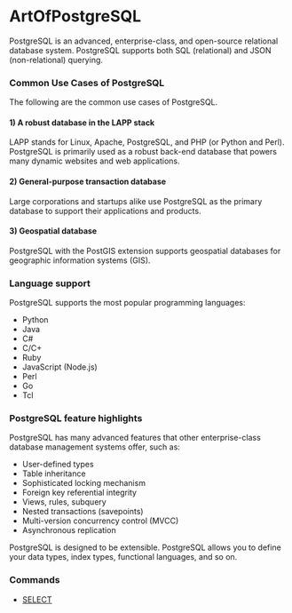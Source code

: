 # ArtOfPostgreSQL

PostgreSQL is an advanced, enterprise-class, and open-source relational database system. PostgreSQL supports both SQL (relational) and JSON (non-relational) querying.


### Common Use Cases of PostgreSQL

The following are the common use cases of PostgreSQL.

#### 1) A robust database in the LAPP stack

LAPP stands for Linux, Apache, PostgreSQL, and PHP (or Python and Perl). PostgreSQL is primarily used as a robust back-end database that powers many dynamic websites and web applications.

#### 2) General-purpose transaction database

Large corporations and startups alike use PostgreSQL as the primary database to support their applications and products.

#### 3) Geospatial database

PostgreSQL with the PostGIS extension supports geospatial databases for geographic information systems (GIS).

### Language support

PostgreSQL supports the most popular programming languages:

- Python
- Java
- C#
- C/C+
- Ruby
- JavaScript (Node.js)
- Perl
- Go
- Tcl


### PostgreSQL feature highlights

PostgreSQL has many advanced features that other enterprise-class database management systems offer, such as:

- User-defined types
- Table inheritance
- Sophisticated locking mechanism
- Foreign key referential integrity
- Views, rules, subquery
- Nested transactions (savepoints)
- Multi-version concurrency control (MVCC)
- Asynchronous replication


PostgreSQL is designed to be extensible. PostgreSQL allows you to define your data types, index types, functional languages, and so on.


### Commands

- [SELECT](102-command/101-query-data/101-select/README.md)